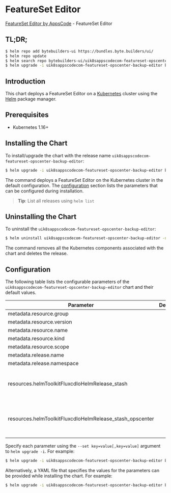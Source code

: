 # FeatureSet Editor

[FeatureSet Editor by AppsCode](https://byte.builders) - FeatureSet Editor

## TL;DR;

```bash
$ helm repo add bytebuilders-ui https://bundles.byte.builders/ui/
$ helm repo update
$ helm search repo bytebuilders-ui/uik8sappscodecom-featureset-opscenter-backup-editor --version=v0.4.15
$ helm upgrade -i uik8sappscodecom-featureset-opscenter-backup-editor bytebuilders-ui/uik8sappscodecom-featureset-opscenter-backup-editor -n default --create-namespace --version=v0.4.15
```

## Introduction

This chart deploys a FeatureSet Editor on a [Kubernetes](http://kubernetes.io) cluster using the [Helm](https://helm.sh) package manager.

## Prerequisites

- Kubernetes 1.16+

## Installing the Chart

To install/upgrade the chart with the release name `uik8sappscodecom-featureset-opscenter-backup-editor`:

```bash
$ helm upgrade -i uik8sappscodecom-featureset-opscenter-backup-editor bytebuilders-ui/uik8sappscodecom-featureset-opscenter-backup-editor -n default --create-namespace --version=v0.4.15
```

The command deploys a FeatureSet Editor on the Kubernetes cluster in the default configuration. The [configuration](#configuration) section lists the parameters that can be configured during installation.

> **Tip**: List all releases using `helm list`

## Uninstalling the Chart

To uninstall the `uik8sappscodecom-featureset-opscenter-backup-editor`:

```bash
$ helm uninstall uik8sappscodecom-featureset-opscenter-backup-editor -n default
```

The command removes all the Kubernetes components associated with the chart and deletes the release.

## Configuration

The following table lists the configurable parameters of the `uik8sappscodecom-featureset-opscenter-backup-editor` chart and their default values.

|                        Parameter                         | Description |                                                                                                                                                                                                                                                                                               Default                                                                                                                                                                                                                                                                                                |
|----------------------------------------------------------|-------------|------------------------------------------------------------------------------------------------------------------------------------------------------------------------------------------------------------------------------------------------------------------------------------------------------------------------------------------------------------------------------------------------------------------------------------------------------------------------------------------------------------------------------------------------------------------------------------------------------|
| metadata.resource.group                                  |             | <code>ui.k8s.appscode.com</code>                                                                                                                                                                                                                                                                                                                                                                                                                                                                                                                                                                     |
| metadata.resource.version                                |             | <code>v1alpha1</code>                                                                                                                                                                                                                                                                                                                                                                                                                                                                                                                                                                                |
| metadata.resource.name                                   |             | <code>featuresets</code>                                                                                                                                                                                                                                                                                                                                                                                                                                                                                                                                                                             |
| metadata.resource.kind                                   |             | <code>FeatureSet</code>                                                                                                                                                                                                                                                                                                                                                                                                                                                                                                                                                                              |
| metadata.resource.scope                                  |             | <code>Cluster</code>                                                                                                                                                                                                                                                                                                                                                                                                                                                                                                                                                                                 |
| metadata.release.name                                    |             | <code>RELEASE-NAME</code>                                                                                                                                                                                                                                                                                                                                                                                                                                                                                                                                                                            |
| metadata.release.namespace                               |             | <code>default</code>                                                                                                                                                                                                                                                                                                                                                                                                                                                                                                                                                                                 |
| resources.helmToolkitFluxcdIoHelmRelease_stash           |             | <code>{"apiVersion":"helm.toolkit.fluxcd.io/v2beta1","kind":"HelmRelease","metadata":{"name":"stash","namespace":"kubeops"},"spec":{"chart":{"spec":{"chart":"stash","sourceRef":{"kind":"HelmRepository","name":"stashed","namespace":"kubeops"},"version":"v2023.02.28"}},"install":{"crds":"CreateReplace","createNamespace":true,"remediation":{"retries":5}},"interval":"5m","releaseName":"stash","targetNamespace":"stash","timeout":"10m","upgrade":{"crds":"CreateReplace","remediation":{"retries":5}},"values":{"features":{"enterprise":true}}}}</code>                                  |
| resources.helmToolkitFluxcdIoHelmRelease_stash_opscenter |             | <code>{"apiVersion":"helm.toolkit.fluxcd.io/v2beta1","kind":"HelmRelease","metadata":{"name":"stash-opscenter","namespace":"kubeops"},"spec":{"chart":{"spec":{"chart":"stash-opscenter","sourceRef":{"kind":"HelmRepository","name":"stashed","namespace":"kubeops"},"version":"v2023.02.28"}},"install":{"crds":"CreateReplace","createNamespace":true,"remediation":{"retries":5}},"interval":"5m","releaseName":"stash-opscenter","targetNamespace":"stash","timeout":"10m","upgrade":{"crds":"CreateReplace","remediation":{"retries":5}},"values":{"stash-metrics":{"enabled":false}}}}</code> |


Specify each parameter using the `--set key=value[,key=value]` argument to `helm upgrade -i`. For example:

```bash
$ helm upgrade -i uik8sappscodecom-featureset-opscenter-backup-editor bytebuilders-ui/uik8sappscodecom-featureset-opscenter-backup-editor -n default --create-namespace --version=v0.4.15 --set metadata.resource.group=ui.k8s.appscode.com
```

Alternatively, a YAML file that specifies the values for the parameters can be provided while
installing the chart. For example:

```bash
$ helm upgrade -i uik8sappscodecom-featureset-opscenter-backup-editor bytebuilders-ui/uik8sappscodecom-featureset-opscenter-backup-editor -n default --create-namespace --version=v0.4.15 --values values.yaml
```
